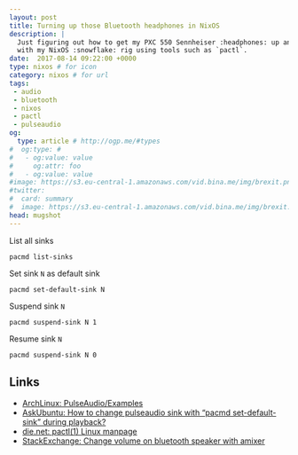 ```yaml
---
layout: post
title: Turning up those Bluetooth headphones in NixOS
description: |
  Just figuring out how to get my PXC 550 Sennheiser :headphones: up and running
  with my NixOS :snowflake: rig using tools such as `pactl`.
date:  2017-08-14 09:22:00 +0000
type: nixos # for icon
category: nixos # for url
tags:
 - audio
 - bluetooth
 - nixos
 - pactl
 - pulseaudio
og:
  type: article # http://ogp.me/#types
#  og:type: # 
#   - og:value: value
#     og:attr: foo
#   - og:value: value
#image: https://s3.eu-central-1.amazonaws.com/vid.bina.me/img/brexit.png
#twitter:
#  card: summary
#  image: https://s3.eu-central-1.amazonaws.com/vid.bina.me/img/brexit.png
head: mugshot
---
```


List all sinks

    pacmd list-sinks

Set sink `N` as default sink

    pacmd set-default-sink N

Suspend sink `N`

    pacmd suspend-sink N 1

Resume sink `N`

    pacmd suspend-sink N 0

## Links

- [ArchLinux: PulseAudio/Examples][arch-pa]
- [AskUbuntu: How to change pulseaudio sink with “pacmd set-default-sink” during playback?][so-71863]
- [die.net: pactl(1) Linux manpage][pactl-man]
- [StackExchange: Change volume on bluetooth speaker with amixer][se-340766]

[so-71863]: https://askubuntu.com/questions/71863/how-to-change-pulseaudio-sink-with-pacmd-set-default-sink-during-playback#72076
[arch-pa]: https://wiki.archlinux.org/index.php/PulseAudio/Examples
[pactl-man]: https://linux.die.net/man/1/pactl
[se-340766]:https://unix.stackexchange.com/questions/340766/change-volume-on-bluetooth-speaker-with-amixer/340794
